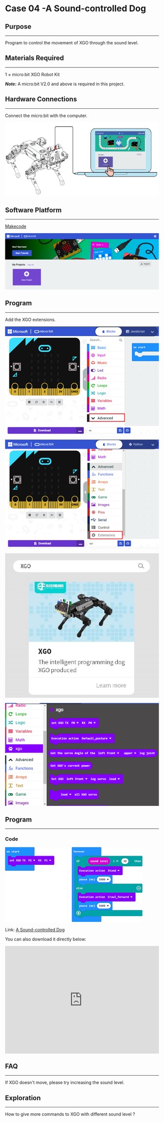 # Case 04 -A Sound-controlled Dog 



## Purpose
---
Program to control the movement of XGO through the sound level. 



## Materials Required
---
1 × micro:bit XGO Robot Kit 

***Note:*** A micro:bit V2.0 and above is required in this project.



## Hardware Connections
---
Connect the micro:bit with the computer. 

![](./images/microbit-xgo-robot-kit-22.png)



## Software Platform
---
[Makecode](https://makecode.microbit.org/#)

![](./images/microbit-xgo-robot-kit-10.png)



## Program
---


Add the XGO extensions. 

![](./images/microbit-xgo-robot-kit-11.png)

![](./images/microbit-xgo-robot-kit-12.png)

![](./images/microbit-xgo-robot-kit-13.png)

![](./images/microbit-xgo-robot-kit-14.png)



## Program
---
### Code



![](./images/microbit-xgot-robot-kit-case01-out-of-the-square-04.png)



Link: [A Sound-controlled Dog](https://makecode.microbit.org/_Wx4Ao1aCadYH)

You can also download it directly below:

<div style="position:relative;height:0;padding-bottom:70%;overflow:hidden;"><iframe style="position:absolute;top:0;left:0;width:100%;height:100%;" src="https://makecode.microbit.org/#pub:_Wx4Ao1aCadYH" frameborder="0" sandbox="allow-popups allow-forms allow-scripts allow-same-origin"></iframe></div> 



## FAQ
---
If XGO doesn't move, please try increasing the sound level. 



## Exploration
---
How to give more commands to XGO with different sound level ? 
